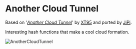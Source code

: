 Another Cloud Tunnel
==================

Based on '_[Another Cloud Tunnel](https://www.shadertoy.com/view/4dtBD8)_' by [XT95](https://www.shadertoy.com/user/XT95) and ported by [JiPi](../../Site/Profiles/JiPi.md).

Interesting hash functions that make a cool cloud formation.

![AnotherCloudTunnel](https://user-images.githubusercontent.com/78935215/123654359-4b65f380-d82e-11eb-98eb-6c4efcc24201.gif)

